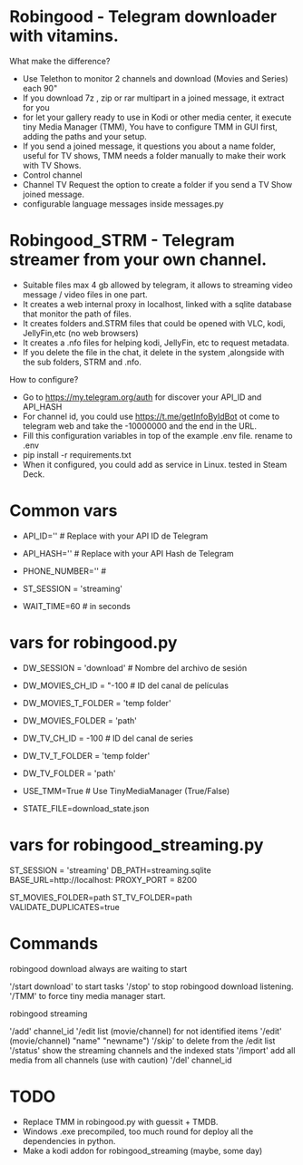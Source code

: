 
# Robingood - Telegram downloader with vitamins.


What make the difference?

- Use Telethon to monitor 2 channels and download (Movies and Series) each 90"
- If you download 7z , zip or rar multipart in a joined message, it extract for you
- for let your gallery ready to use in Kodi or other media center, it execute tiny Media Manager (TMM), You have to configure TMM in GUI first, adding the paths and your setup.
- If you send a joined message, it questions you about a name folder, useful for TV shows, TMM needs a folder manually to make their work with TV Shows.
- Control channel 
- Channel TV Request the option to create a folder if you send a TV Show joined message.
- configurable language messages inside messages.py

# Robingood_STRM - Telegram streamer from your own channel.

- Suitable files max 4 gb allowed by telegram, it allows to streaming video message / video files in one part.
- It creates a web internal proxy in localhost, linked with a sqlite database that monitor the path of files.
- It creates folders and.STRM files that could be opened with VLC, kodi, JellyFin,etc (no web browsers)
- It creates a .nfo files for helping kodi, JellyFin, etc to request metadata. 
- If you delete the file in the chat, it delete in the system ,alongside with the sub folders, STRM and .nfo.


How to configure?

- Go to https://my.telegram.org/auth for discover your API_ID and API_HASH
- For channel id, you could use https://t.me/getInfoByIdBot ot come to telegram web and take the -10000000 and the end in the URL.
- Fill this configuration variables in top of the example  .env file. rename to .env
- pip install -r requirements.txt
- When it configured, you could add as service in Linux. tested in Steam Deck.

# Common vars
- API_ID=''  # Replace with your API ID de Telegram
- API_HASH=''  # Replace with your API Hash de Telegram
- PHONE_NUMBER=''  #  

- ST_SESSION = 'streaming'
- WAIT_TIME=60  # in seconds

# vars for robingood.py
- DW_SESSION = 'download'  # Nombre del archivo de sesión
  
- DW_MOVIES_CH_ID = "-100 # ID del canal de películas
- DW_MOVIES_T_FOLDER = 'temp folder'
- DW_MOVIES_FOLDER = 'path'

- DW_TV_CH_ID = -100 # ID del canal de series
- DW_TV_T_FOLDER = 'temp folder'
- DW_TV_FOLDER = 'path'
 
- USE_TMM=True  # Use TinyMediaManager (True/False)
- STATE_FILE=download_state.json

#  vars for robingood_streaming.py
ST_SESSION = 'streaming'
DB_PATH=streaming.sqlite
BASE_URL=http://localhost:
PROXY_PORT = 8200

ST_MOVIES_FOLDER=path
ST_TV_FOLDER=path
VALIDATE_DUPLICATES=true

# Commands

robingood download always are waiting to start

'/start download' to start tasks
'/stop' to stop robingood download listening.
'/TMM' to force tiny media manager start.

robingood streaming

'/add' channel_id
'/edit list (movie/channel) for not identified items
'/edit' (movie/channel) "name" "newname")
'/skip' to delete from the /edit list
'/status' show the streaming channels and the indexed stats
'/import' add all media from all channels (use with caution)
'/del' channel_id

# TODO


- Replace TMM in robingood.py with guessit + TMDB.
- Windows .exe precompiled, too much round for deploy all the dependencies in python. 
- Make a kodi addon for robingood_streaming (maybe, some day)
